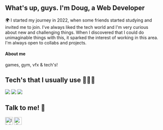 <h2 align="left">What's up, guys. I'm Doug, a Web Developer</h2>

<p align="left">🌍 I started my journey in 2022, when some friends started studying and invited me to join. I've always liked the tech world and I'm very curious about new and challenging things. When I discovered that I could do unimaginable things with this, it sparked the interest of working in this area. I'm always open to collabs and projects.</p>

<h4>About me </h4>
<p>games, gym, vfx & tech's! </p>

<div align="left">
  <h2>Tech's that I usually use 👨🏽‍💻</h2>
  <img src="https://img.shields.io/badge/TypeScript-007ACC?style=for-the-badge&logo=typescript&logoColor=white" target="_blank">
  <img src="https://img.shields.io/badge/JavaScript-F7DF1E?style=for-the-badge&logo=javascript&logoColor=black" target="_blank">
  <img src="https://img.shields.io/badge/React-20232A?style=for-the-badge&logo=react&logoColor=61DAFB" target="_blank">
</div>

<div align="left">
  <h2>Talk to me! 🚀</h2>
  <a href="https://www.linkedin.com/in/dougsbispo/" target="_blank">
    <img src="https://img.shields.io/static/v1?message=LinkedIn&logo=linkedin&label=&color=0077B5&logoColor=white&labelColor=&style=for-the-badge" height="25" alt="linkedin logo"/></a>
  <a href="dougsb" target="_blank">
    <img src="https://img.shields.io/static/v1?message=Discord&logo=discord&label=&color=7289DA&logoColor=white&labelColor=&style=for-the-badge" height="25" alt="discord logo"/></a>
</div>

###


